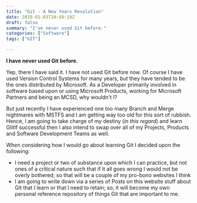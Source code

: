```yaml
---
title: "Git - A New Years Resolution"
date: 2018-01-03T10:49:19Z
draft: false
summary: "I've never used Git before."
categories: ["Software"]
tags: ["GIT"]

---
```

__I have never used Git before.__

Yep, there I have said it. I have not used Git before now. Of course I have used Version Control 
Systems for many years, but they have tended to be the ones distributed by Microsoft. As a Developer
primarily involved in software based upon or using Microsoft Products, working for Microsoft Partners
and being an MCSD, why wouldn't I?

But just recently I have experienced one too many Branch and Merge nightmares with MSTFS and I am getting 
way too old for this sort of rubbish. Hence, I am going to take charge of my destiny (_in this regard_) 
and learn GIitIf successful then I also intend to swap over all of my Projects, Products and Software
Development Teams as well.

When considering how I would go about learning Git I decided upon the following:

- I need a project or two of substance upon which I can practice, but not ones of a critical nature 
  such that if it all goes wrong I would not be overly bothered; so that will be a couple of my pro-bono websites I think
- I am going to write down via a series of Posts on this website stuff about Git that I learn or that I need to retain; 
  so, it will become my own personal reference repository of things Git that are important to me.

